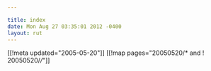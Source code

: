 ```yaml
---

title: index
date: Mon Aug 27 03:35:01 2012 -0400
layout: rut
---
```


[[!meta updated="2005-05-20"]]
[[!map pages="20050520/* and ! 20050520/*/*"]]
